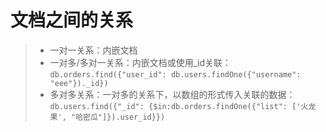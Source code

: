 # 文档之间的关系  
>* 一对一关系：内嵌文档  
>* 一对多/多对一关系：内嵌文档或使用_id关联：```db.orders.find({"user_id": db.users.findOne({"username": "eee"})._id})```  
>* 多对多关系：一对多的关系下，以数组的形式传入关联的数据：```db.users.find({"_id": {$in:db.orders.findOne({"list": ['火龙果', "哈密瓜"]}).user_id}})```  
>
